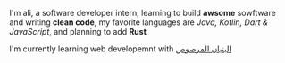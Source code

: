 I'm ali, a software developer intern, learning to build **awsome** sowftware and writing **clean code**, my favorite languages are *Java, Kotlin, Dart & JavaScript*, and planning to add **Rust**

I'm currently learning web developemnt with [البنيان المرصوص](https://www.linkedin.com/company/%D9%83%D8%A7%D9%84%D8%A8%D9%86%D9%8A%D8%A7%D9%86-%D8%A7%D9%84%D9%85%D8%B1%D8%B5%D9%88%D8%B5/?miniCompanyUrn=urn%3Ali%3Afs_miniCompany%3A79892610&lipi=urn%3Ali%3Apage%3Ad_flagship3_detail_base%3BpBeNQw3HRnKpA2cs9SGNPA%3D%3D&licu=urn%3Ali%3Acontrol%3Ad_flagship3_detail_base-actor_container&lici=6JHY0repSPeF1EbMjoTL1A%3D%3D)    
